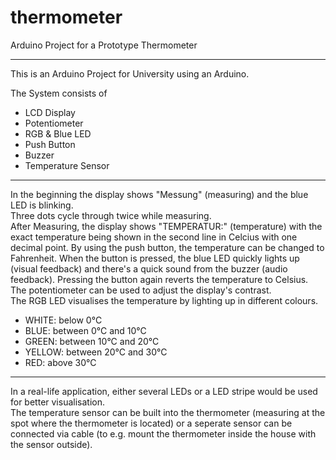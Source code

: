 # thermometer
Arduino Project for a Prototype Thermometer

---

This is an Arduino Project for University using an Arduino.

The System consists of
- LCD Display
- Potentiometer
- RGB & Blue LED
- Push Button
- Buzzer
- Temperature Sensor

---

In the beginning the display shows "Messung" (measuring) and the blue LED is blinking. <br>
Three dots cycle through twice while measuring. <br>
After Measuring, the display shows "TEMPERATUR:" (temperature) with the exact temperature being shown in the second line in Celcius with one decimal point. By using the push button, the temperature can be changed to Fahrenheit. When the button is pressed, the blue LED quickly lights up (visual feedback) and there's a quick sound from the buzzer (audio feedback). Pressing the button again reverts the temperature to Celsius. <br>
The potentiometer can be used to adjust the display's contrast. <br>
The RGB LED visualises the temperature by lighting up in different colours.
- WHITE: below 0°C
- BLUE: between 0°C and 10°C
- GREEN: between 10°C and 20°C
- YELLOW: between 20°C and 30°C
- RED: above 30°C

---

In a real-life application, either several LEDs or a LED stripe would be used for better visualisation. <br>
The temperature sensor can be built into the thermometer (measuring at the spot where the thermometer is located) or a seperate sensor can be connected via cable (to e.g. mount the thermometer inside the house with the sensor outside).
